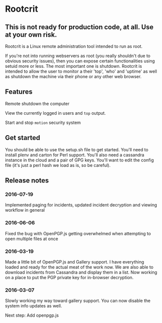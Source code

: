 # Rootcrit

## This is not ready for production code, at all. Use at your own risk.

Rootcrit is a Linux remote administration tool intended to run as root.

If you're not into running webservers as root (you really shouldn't due to obvious security issues), then you can expose certain functionalities using setuid more or less. The most important one is shutdown. Rootcrit is intended to allow the user to monitor a their 'top', 'who' and 'uptime' as well as shutdown the machine via their phone or any other web browser.

## Features

Remote shutdown the computer

View the currently logged in users and `top` output.

Start and stop `motion` security system

## Get started

You should be able to use the setup.sh file to get started. You'll need to install plenv and carton for Perl support. You'll also need a cassandra instance in the cloud and a pair of GPG keys. You'll want to edit the config file (it's just a perl hash we load as is, so be careful).

## Release notes

### 2016-07-19

Implemented paging for incidents, updated incident decryption and viewing workflow in general

### 2016-06-06

Fixed the bug with OpenPGP.js getting overwhelmed when attempting to open multiple files at once

### 2016-03-19

Made a little bit of OpenPGP.js and Gallery support. I have everything loaded and ready for the actual meat of the work now. We are also able to download incidents from Cassandra and display them in a list. Now working on a place to put the PGP private key for in-browser decryption.

### 2016-03-07

Slowly working my way toward gallery support. You can now disable the system info updates as well.

Next step: Add openpgp.js
